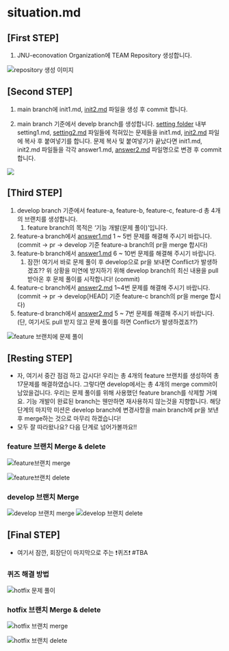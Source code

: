 # situation.md

## [First STEP]

1.  JNU-econovation Organization에 TEAM Repository 생성합니다.

![repository 생성 이미지](https://github.com/JNU-econovation/Let-s-git-it-started/assets/56749516/1b3ef132-be6a-43dd-98c8-5c58531a7233)

## [Second STEP]

1. main branch에 init1.md, [init2.md](http://init2.md) 파일을 생성 후 commit 합니다.

2. main branch 기준에서 develp branch를 생성합니다.
   [setting folder](<https://github.com/JNU-econovation/Let-s-git-it-started/tree/main/2nd_Let_s_git_it_started(Git_Flow)/setting>) 내부 setting1.md, [setting2.md](http://setting2.md) 파일들에 적혀있는 문제들을 init1.md, [init2.md](http://init2.md) 파일에 복사 후 붙여넣기를 합니다. 문제 복사 및 붙여넣기가 끝났다면 init1.md, init2.md 파일들을 각각 answer1.md, [answer2.md](http://answer2.md) 파일명으로 변경 후 commit 합니다.

![](https://github.com/JNU-econovation/Let-s-git-it-started/assets/56749516/13b5bf6d-634d-4875-b911-457098b8d4b4)

## [Third STEP]

1. develop branch 기준에서 feature-a, feature-b, feature-c, feature-d 총 4개의 브랜치를 생성합니다.
   1. feature branch의 목적은 ‘기능 개발(문제 풀이)’입니다.
2. feature-a branch에서 [answer1.md](http://answer1.md) 1 ~ 5번 문제를 해결해 주시기 바랍니다. (commit → pr → develop 기준 feature-a branch의 pr을 merge 합시다)
3. feature-b branch에서 [answer1.md](http://answer1.md) 6 ~ 10번 문제를 해결해 주시기 바랍니다.
   1. 잠깐! 여기서 바로 문제 풀이 후 develop으로 pr을 보내면 Conflict가 발생하겠죠??
      위 상황을 미연에 방지하기 위해 develop branch의 최신 내용을 pull 받아온 후 문제 풀이를 시작합니다! (commit)
4. feature-c branch에서 [answer2.md](http://answer2.md) 1~4번 문제를 해결해 주시기 바랍니다. (commit → pr → develop[HEAD] 기준 feature-c branch의 pr을 merge 합시다)
5. feature-d branch에서 [answer2.md](http://answer1.md) 5 ~ 7번 문제를 해결해 주시기 바랍니다. (단, 여기서도 pull 받지 않고 문제 풀이를 하면 Conflict가 발생하겠죠??)

![feature 브랜치에 문제 풀이](https://github.com/JNU-econovation/Let-s-git-it-started/assets/56749516/51dc98d4-b9e5-49a8-82ec-4d748ea1cd1f)

## [Resting STEP]

- 자, 여기서 중간 점검 하고 갑시다! 우리는 총 4개의 feature 브랜치를 생성하여 총 17문제를 해결하였습니다. 그렇다면 develop에서는 총 4개의 merge commit이 남았을겁니다. 우리는 문제 풀이를 위해 사용했던 feature branch를 삭제할 거예요. 기능 개발이 완료된 branch는 웬만하면 재사용하지 않는것을 지향합니다. 해당 단계의 마지막 미션은 develop branch에 변경사항을 main branch에 pr을 보낸 후 merge하는 것으로 마무리 하겠습니다!
- 모두 잘 따라왔나요? 다음 단계로 넘어가볼까요!!

### feature 브랜치 Merge & delete

![feature브랜치 merge](https://github.com/JNU-econovation/Let-s-git-it-started/assets/56749516/95ba2671-2ebc-4653-96d7-a29657d99f83)

![feature브랜치 delete](https://github.com/JNU-econovation/Let-s-git-it-started/assets/56749516/0468aea3-1aa3-4943-8515-90ec7d583f99)

### develop 브랜치 Merge

![develop 브랜치 merge](https://github.com/JNU-econovation/Let-s-git-it-started/assets/56749516/00334611-98f1-49cd-b9e0-2f8cad78446e)
![develop 브랜치 delete](https://github.com/JNU-econovation/Let-s-git-it-started/assets/56749516/86a2b1f8-0431-42f8-9f8d-7c84e88d2599)

## [Final STEP]

- 여기서 잠깐, 회장단이 마지막으로 주는 ❗퀴즈❗
  #TBA

### 퀴즈 해결 방법

![hotfix 문제 풀이](https://github.com/JNU-econovation/Let-s-git-it-started/assets/56749516/084ed700-79f2-4818-b654-10b5b055868a)

### hotfix 브랜치 Merge & delete

![hotfix 브랜치 merge](https://github.com/JNU-econovation/Let-s-git-it-started/assets/56749516/63288a76-b2bb-4f76-b2b4-46243c71b7d3)

![hotfix 브랜치 delete](https://github.com/JNU-econovation/Let-s-git-it-started/assets/56749516/7b9c7271-c97e-48ea-89ce-c8e2705441e2)
